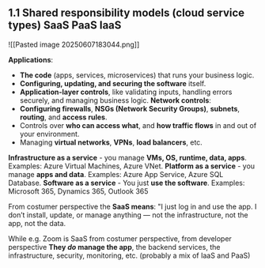 ## 1.1 Shared responsibility models (cloud service types) SaaS PaaS IaaS

![[Pasted image 20250607183044.png]]

**Applications**:
- **The code** (apps, services, microservices) that runs your business logic.
- **Configuring, updating, and securing the software** itself.
- **Application-layer controls**, like validating inputs, handling errors securely, and managing business logic.
**Network controls**:
- **Configuring firewalls**, **NSGs (Network Security Groups)**, **subnets**, **routing**, and **access rules**.
- Controls over **who can access what**, and **how traffic flows** in and out of your environment.
- Managing **virtual networks**, **VPNs**, **load balancers**, etc.

**Infrastructure as a service** - you manage **VMs, OS, runtime, data, apps**. Examples: Azure Virtual Machines, Azure VNet.
**Platform as a service** - you manage **apps and data**. Examples: Azure App Service, Azure SQL Database.
**Software as a service** - You just **use the software**. Examples: Microsoft 365, Dynamics 365, Outlook 365

From costumer perspective the **SaaS means**: "I just log in and use the app. I don’t install, update, or manage anything — not the infrastructure, not the app, not the data.

While e.g. Zoom is SaaS from costumer perspective, from developer perspective **They _do_ manage the app**, the backend services, the infrastructure, security, monitoring, etc. (probably a mix of IaaS and PaaS)